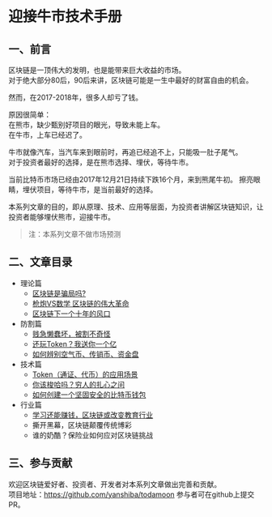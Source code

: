 # 迎接牛市技术手册

## 一、前言
区块链是一顶伟大的发明，也是能带来巨大收益的市场。  
对于绝大部分80后，90后来讲，区块链可能是一生中最好的财富自由的机会。  

然而，在2017-2018年，很多人却亏了钱。  

原因很简单：  
在熊市，缺少甄别好项目的眼光，导致未能上车。  
在牛市，上车已经迟了。  

牛市就像汽车，当汽车来到眼前时，再追已经追不上，只能吸一肚子尾气。  
对于投资者最好的选择，是在熊市选择、埋伏，等待牛市。  

当前比特币市场已经由2017年12月21日持续下跌16个月，来到熊尾牛初。 
擦亮眼睛，埋伏项目，等待牛市，是当前最好的选择。

本系列文章的目的，即从原理、技术、应用等层面，为投资者讲解区块链知识，让投资者能够埋伏熊市，迎接牛市。

> 注：本系列文章不做市场预测

## 二、文章目录
+ 理论篇
  - [ 区块链是骗局吗?](./区块链是骗局吗.md)
  - [枪炮VS数学 区块链的伟大革命](./枪炮VS数学　区块链的伟大革命.md)
  - [区块链下一个十年的风口](./区块链下一个十年的风口.md)
+ 防割篇
  - [贱急懒蠢坏，被割不奇怪](./贱急懒蠢坏，被割不奇怪.md)
  - [还玩Token？我送你一个亿](./还玩Token？我送你一个亿.md)
  - [如何辨别空气币、传销币、资金盘](./如何辨别空气币、传销币、资金盘.md)
+ 技术篇
  - [Token（通证、代币）的应用场景](./Token（通证、代币）的应用场景.md)
  - [你该梭哈吗？穷人的扎心之问](./你该梭哈吗？穷人的扎心之问.md)
  - [如何创建一个坚固安全的比特币钱包](./如何创建一个坚固安全的比特币钱包.md)
+ 行业篇
  - [学习还能赚钱，区块链或改变教育行业](./学习还能赚钱，区块链或改变教育行业.md)
  - 撕开黑幕，区块链颠覆传统博彩
  - 谁的奶酷？保险业如何应对区块链挑战

## 三、参与贡献

欢迎区块链爱好者、投资者、开发者对本系列文章做出完善和贡献。  
项目地址：https://github.com/yanshiba/todamoon
参与者可在github上提交PR。
